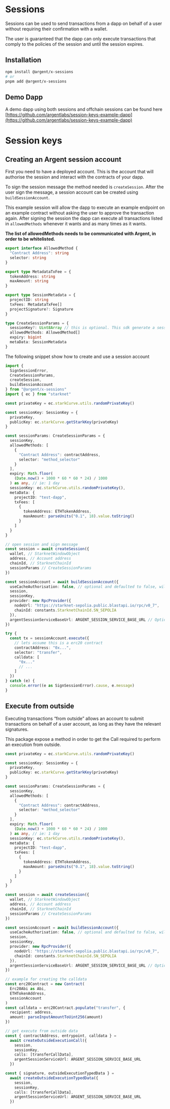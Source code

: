 # Sessions

Sessions can be used to send transactions from a dapp on behalf of a user without requiring their confirmation with a wallet.

The user is guaranteed that the dapp can only execute transactions that comply to the policies of the session and until the session expires.

## Installation

```bash
npm install @argent/x-sessions
# or
pnpm add @argent/x-sessions
```

## Demo Dapp

A demo dapp using both sessions and offchain sessions can be found here [https://github.com/argentlabs/session-keys-example-dapp](https://github.com/argentlabs/session-keys-example-dapp)

# Session keys

## Creating an Argent session account

First you need to have a deployed account. This is the account that will authorise the session and interact with the contracts of your dapp.

To sign the session message the method needed is `createSession`. After the user sign the message, a session account can be created using `buildSessionAccount`.

This example session will allow the dapp to execute an example endpoint on an example contract without asking the user to approve the transaction again. After signing the session the dapp can execute all transactions listed in `allowedMethods` whenever it wants and as many times as it wants.

**The list of allowedMethods needs to be communicated with Argent, in order to be whitelisted.**

```typescript
export interface AllowedMethod {
  "Contract Address": string
  selector: string
}

export type MetadataTxFee = {
  tokenAddress: string
  maxAmount: string
}

export type SessionMetadata = {
  projectID: string
  txFees: MetadataTxFee[]
  projectSignature?: Signature
}

type CreateSessionParams = {
  sessionKey?: Uint8Array // this is optional. This sdk generate a sessionKey using ec.starkCurve.utils.randomPrivateKey() if not provided
  allowedMethods: AllowedMethod[]
  expiry: bigint
  metaData: SessionMetadata
}
```

The following snippet show how to create and use a session account

```typescript
import {
  SignSessionError,
  CreateSessionParams,
  createSession,
  buildSessionAccount
} from "@argent/x-sessions"
import { ec } from "starknet"

const privateKey = ec.starkCurve.utils.randomPrivateKey()

const sessionKey: SessionKey = {
  privateKey,
  publicKey: ec.starkCurve.getStarkKey(privateKey)
}

const sessionParams: CreateSessionParams = {
  sessionKey,
  allowedMethods: [
    {
      "Contract Address": contractAddress,
      selector: "method_selector"
    }
  ],
  expiry: Math.floor(
    (Date.now() + 1000 * 60 * 60 * 24) / 1000
  ) as any, // ie: 1 day
  sessionKey: ec.starkCurve.utils.randomPrivateKey(),
  metaData: {
    projectID: "test-dapp",
    txFees: [
      {
        tokenAddress: ETHTokenAddress,
        maxAmount: parseUnits("0.1", 18).value.toString()
      }
    ]
  }
}

// open session and sign message
const session = await createSession({
  wallet, // StarknetWindowObject
  address, // Account address
  chainId, // StarknetChainId
  sessionParams // CreateSessionParams
})

const sessionAccount = await buildSessionAccount({
  useCacheAuthorisation: false, // optional and defaulted to false, will be added in future developments
  session,
  sessionKey,
  provider: new RpcProvider({
    nodeUrl: "https://starknet-sepolia.public.blastapi.io/rpc/v0_7",
    chainId: constants.StarknetChainId.SN_SEPOLIA
  }),
  argentSessionServiceBaseUrl: ARGENT_SESSION_SERVICE_BASE_URL // Optional: defaulted to mainnet url
})

try {
  const tx = sessionAccount.execute({
    // lets assume this is a erc20 contract
    contractAddress: "0x...",
    selector: "transfer",
    calldata: [
      "0x..."
      // ...
    ]
  })
} catch (e) {
  console.error((e as SignSessionError).cause, e.message)
}
```

## Execute from outside

Executing transactions “from outside” allows an account to submit transactions on behalf of a user account, as long as they have the relevant signatures.

This package expose a method in order to get the Call required to perform an execution from outside.

```typescript
const privateKey = ec.starkCurve.utils.randomPrivateKey()

const sessionKey: SessionKey = {
  privateKey,
  publicKey: ec.starkCurve.getStarkKey(privateKey)
}

const sessionParams: CreateSessionParams = {
  sessionKey,
  allowedMethods: [
    {
      "Contract Address": contractAddress,
      selector: "method_selector"
    }
  ],
  expiry: Math.floor(
    (Date.now() + 1000 * 60 * 60 * 24) / 1000
  ) as any, // ie: 1 day
  sessionKey: ec.starkCurve.utils.randomPrivateKey(),
  metaData: {
    projectID: "test-dapp",
    txFees: [
      {
        tokenAddress: ETHTokenAddress,
        maxAmount: parseUnits("0.1", 18).value.toString()
      }
    ]
  }
}

const session = await createSession({
  wallet, // StarknetWindowObject
  address, // Account address
  chainId, // StarknetChainId
  sessionParams // CreateSessionParams
})

const sessionAccount = await buildSessionAccount({
  useCacheAuthorisation: false, // optional and defaulted to false, will be added in future developments
  session,
  sessionKey,
  provider: new RpcProvider({
    nodeUrl: "https://starknet-sepolia.public.blastapi.io/rpc/v0_7",
    chainId: constants.StarknetChainId.SN_SEPOLIA
  }),
  argentSessionServiceBaseUrl: ARGENT_SESSION_SERVICE_BASE_URL // Optional: defaulted to mainnet url
})

// example for creating the calldata
const erc20Contract = new Contract(
  Erc20Abi as Abi,
  ETHTokenAddress,
  sessionAccount
)
const calldata = erc20Contract.populate("transfer", {
  recipient: address,
  amount: parseInputAmountToUint256(amount)
})

// get execute from outside data
const { contractAddress, entrypoint, calldata } =
  await createOutsideExecutionCall({
    session,
    sessionKey,
    calls: [transferCallData],
    argentSessionServiceUrl: ARGENT_SESSION_SERVICE_BASE_URL
  })

const { signature, outsideExecutionTypedData } =
  await createOutsideExecutionTypedData({
    session,
    sessionKey,
    calls: [transferCallData],
    argentSessionServiceUrl: ARGENT_SESSION_SERVICE_BASE_URL
  })
```

